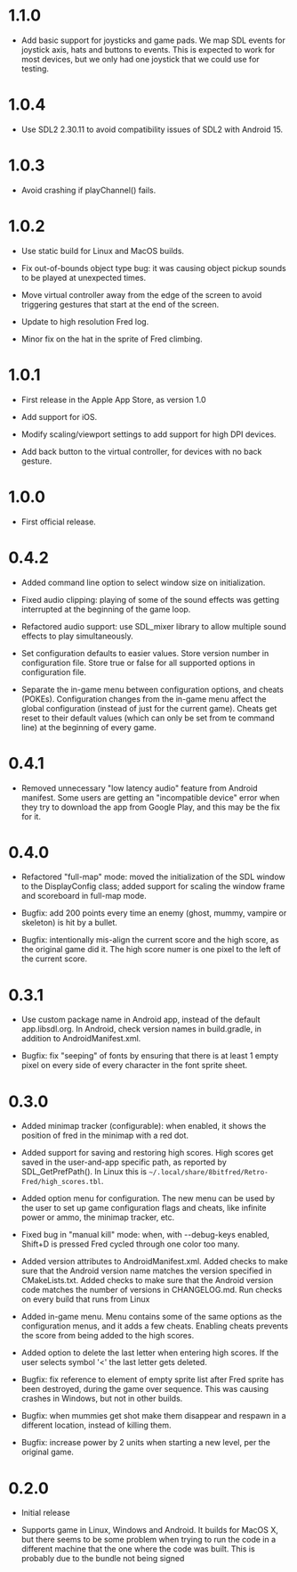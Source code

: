# 1.1.0

* Add basic support for joysticks and game pads. We map SDL events for joystick axis, hats
  and buttons to events. This is expected to work for most devices, but we only had one
  joystick that we could use for testing.

# 1.0.4

* Use SDL2 2.30.11 to avoid compatibility issues of SDL2 with Android 15.

# 1.0.3

* Avoid crashing if playChannel() fails.

# 1.0.2

* Use static build for Linux and MacOS builds.

* Fix out-of-bounds object type bug: it was causing object pickup sounds to be played at
  unexpected times.

* Move virtual controller away from the edge of the screen to avoid triggering gestures
  that start at the end of the screen.

* Update to high resolution Fred log.

* Minor fix on the hat in the sprite of Fred climbing.

# 1.0.1

* First release in the Apple App Store, as version 1.0

* Add support for iOS.

* Modify scaling/viewport settings to add support for high DPI devices.

* Add back button to the virtual controller, for devices with no back gesture.

# 1.0.0

* First official release.

# 0.4.2

* Added command line option to select window size on initialization.

* Fixed audio clipping: playing of some of the sound effects was getting interrupted at
  the beginning of the game loop.

* Refactored audio support: use SDL_mixer library to allow multiple sound effects to play
  simultaneously.

* Set configuration defaults to easier values. Store version number in configuration file.
  Store true or false for all supported options in configuration file.

* Separate the in-game menu between configuration options, and cheats (POKEs).
  Configuration changes from the in-game menu affect the global configuration (instead of
  just for the current game). Cheats get reset to their default values (which can only be
  set from te command line) at the beginning of every game.

# 0.4.1

* Removed unnecessary "low latency audio" feature from Android manifest. Some users are
  getting an "incompatible device" error when they try to download the app from Google
  Play, and this may be the fix for it.

# 0.4.0

* Refactored "full-map" mode: moved the initialization of the SDL window to the
  DisplayConfig class; added support for scaling the window frame and scoreboard in
  full-map mode.

* Bugfix: add 200 points every time an enemy (ghost, mummy, vampire or skeleton) is hit by
  a bullet.

* Bugfix: intentionally mis-align the current score and the high score, as the original
  game did it. The high score numer is one pixel to the left of the current score.

# 0.3.1

* Use custom package name in Android app, instead of the default app.libsdl.org. In
  Android, check version names in build.gradle, in addition to AndroidManifest.xml.

* Bugfix: fix "seeping" of fonts by ensuring that there is at least 1 empty pixel on every
  side of every character in the font sprite sheet.

# 0.3.0

* Added minimap tracker (configurable): when enabled, it shows the position of fred in the
  minimap with a red dot.

* Added support for saving and restoring high scores. High scores get saved in the
  user-and-app specific path, as reported by SDL_GetPrefPath(). In Linux this is
  `~/.local/share/8bitfred/Retro-Fred/high_scores.tbl`.

* Added option menu for configuration. The new menu can be used by the user to set up game
  configuration flags and cheats, like infinite power or ammo, the minimap tracker, etc.

* Fixed bug in "manual kill" mode: when, with --debug-keys enabled, Shift+D is pressed
  Fred cycled through one color too many.

* Added version attributes to AndroidManifest.xml. Added checks to make sure that the
  Android version name matches the version specified in CMakeLists.txt. Added checks to
  make sure that the Android version code matches the number of versions in CHANGELOG.md.
  Run checks on every build that runs from Linux

* Added in-game menu. Menu contains some of the same options as the configuration menus,
  and it adds a few cheats. Enabling cheats prevents the score from being added to the
  high scores.

* Added option to delete the last letter when entering high scores. If the user selects
  symbol '<' the last letter gets deleted.

* Bugfix: fix reference to element of empty sprite list after Fred sprite has been destroyed,
  during the game over sequence. This was causing crashes in Windows, but not in other
  builds.

* Bugfix: when mummies get shot make them disappear and respawn in a different location,
  instead of killing them.

* Bugfix: increase power by 2 units when starting a new level, per the original game.

# 0.2.0

* Initial release

* Supports game in Linux, Windows and Android. It builds for MacOS X, but there seems to
  be some problem when trying to run the code in a different machine that the one where
  the code was built. This is probably due to the bundle not being signed

